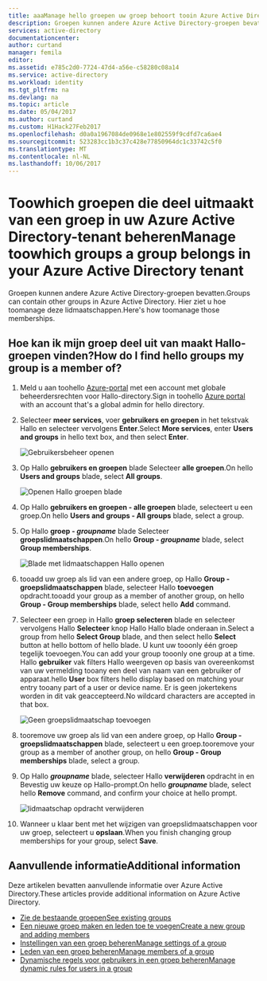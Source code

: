 ```yaml
---
title: aaaManage hello groepen uw groep behoort tooin Azure Active Directory | Microsoft Docs
description: Groepen kunnen andere Azure Active Directory-groepen bevatten. Hier ziet u hoe toomanage deze lidmaatschappen.
services: active-directory
documentationcenter: 
author: curtand
manager: femila
editor: 
ms.assetid: e785c2d0-7724-47d4-a56e-c58280c08a14
ms.service: active-directory
ms.workload: identity
ms.tgt_pltfrm: na
ms.devlang: na
ms.topic: article
ms.date: 05/04/2017
ms.author: curtand
ms.custom: H1Hack27Feb2017
ms.openlocfilehash: d0a0a1967084de0968e1e802559f9cdfd7ca6ae4
ms.sourcegitcommit: 523283cc1b3c37c428e77850964dc1c33742c5f0
ms.translationtype: MT
ms.contentlocale: nl-NL
ms.lasthandoff: 10/06/2017
---
```

# <a name="manage-toowhich-groups-a-group-belongs-in-your-azure-active-directory-tenant"></a><span data-ttu-id="4d58b-104">Toowhich groepen die deel uitmaakt van een groep in uw Azure Active Directory-tenant beheren</span><span class="sxs-lookup"><span data-stu-id="4d58b-104">Manage toowhich groups a group belongs in your Azure Active Directory tenant</span></span>
<span data-ttu-id="4d58b-105">Groepen kunnen andere Azure Active Directory-groepen bevatten.</span><span class="sxs-lookup"><span data-stu-id="4d58b-105">Groups can contain other groups in Azure Active Directory.</span></span> <span data-ttu-id="4d58b-106">Hier ziet u hoe toomanage deze lidmaatschappen.</span><span class="sxs-lookup"><span data-stu-id="4d58b-106">Here's how toomanage those memberships.</span></span>

## <a name="how-do-i-find-hello-groups-my-group-is-a-member-of"></a><span data-ttu-id="4d58b-107">Hoe kan ik mijn groep deel uit van maakt Hallo-groepen vinden?</span><span class="sxs-lookup"><span data-stu-id="4d58b-107">How do I find hello groups my group is a member of?</span></span>
1. <span data-ttu-id="4d58b-108">Meld u aan toohello [Azure-portal](https://portal.azure.com) met een account met globale beheerdersrechten voor Hallo-directory.</span><span class="sxs-lookup"><span data-stu-id="4d58b-108">Sign in toohello [Azure portal](https://portal.azure.com) with an account that's a global admin for hello directory.</span></span>
2. <span data-ttu-id="4d58b-109">Selecteer **meer services**, voer **gebruikers en groepen** in het tekstvak Hallo en selecteer vervolgens **Enter**.</span><span class="sxs-lookup"><span data-stu-id="4d58b-109">Select **More services**, enter **Users and groups** in hello text box, and then select **Enter**.</span></span>

   ![Gebruikersbeheer openen](./media/active-directory-groups-membership-azure-portal/search-user-management.png)
3. <span data-ttu-id="4d58b-111">Op Hallo **gebruikers en groepen** blade Selecteer **alle groepen**.</span><span class="sxs-lookup"><span data-stu-id="4d58b-111">On hello **Users and groups** blade, select **All groups**.</span></span>

   ![Openen Hallo groepen blade](./media/active-directory-groups-membership-azure-portal/view-groups-blade.png)
4. <span data-ttu-id="4d58b-113">Op Hallo **gebruikers en groepen - alle groepen** blade, selecteert u een groep.</span><span class="sxs-lookup"><span data-stu-id="4d58b-113">On hello **Users and groups - All groups** blade, select a group.</span></span>
5. <span data-ttu-id="4d58b-114">Op Hallo **groep - *groupname***  blade Selecteer **groepslidmaatschappen**.</span><span class="sxs-lookup"><span data-stu-id="4d58b-114">On hello **Group - *groupname*** blade, select **Group memberships**.</span></span>

   ![Blade met lidmaatschappen Hallo openen](./media/active-directory-groups-membership-azure-portal/group-membership-blade.png)
6. <span data-ttu-id="4d58b-116">tooadd uw groep als lid van een andere groep, op Hallo **Group - groepslidmaatschappen** blade, selecteer Hallo **toevoegen** opdracht.</span><span class="sxs-lookup"><span data-stu-id="4d58b-116">tooadd your group as a member of another group, on hello **Group - Group memberships** blade, select hello **Add** command.</span></span>
7. <span data-ttu-id="4d58b-117">Selecteer een groep in Hallo **groep selecteren** blade en selecteer vervolgens Hallo **Selecteer** knop Hallo Hallo blade onderaan in.</span><span class="sxs-lookup"><span data-stu-id="4d58b-117">Select a group from hello **Select Group** blade, and then select hello **Select** button at hello bottom of hello blade.</span></span> <span data-ttu-id="4d58b-118">U kunt uw tooonly één groep tegelijk toevoegen.</span><span class="sxs-lookup"><span data-stu-id="4d58b-118">You can add your group tooonly one group at a time.</span></span> <span data-ttu-id="4d58b-119">Hallo **gebruiker** vak filters Hallo weergeven op basis van overeenkomst van uw vermelding tooany een deel van naam van een gebruiker of apparaat.</span><span class="sxs-lookup"><span data-stu-id="4d58b-119">hello **User** box filters hello display based on matching your entry tooany part of a user or device name.</span></span> <span data-ttu-id="4d58b-120">Er is geen jokertekens worden in dit vak geaccepteerd.</span><span class="sxs-lookup"><span data-stu-id="4d58b-120">No wildcard characters are accepted in that box.</span></span>

   ![Geen groepslidmaatschap toevoegen](./media/active-directory-groups-membership-azure-portal/add-group-membership.png)
8. <span data-ttu-id="4d58b-122">tooremove uw groep als lid van een andere groep, op Hallo **Group - groepslidmaatschappen** blade, selecteert u een groep.</span><span class="sxs-lookup"><span data-stu-id="4d58b-122">tooremove your group as a member of another group, on hello **Group - Group memberships** blade, select a group.</span></span>
9. <span data-ttu-id="4d58b-123">Op Hallo ***groupname*** blade, selecteer Hallo **verwijderen** opdracht in en Bevestig uw keuze op Hallo-prompt.</span><span class="sxs-lookup"><span data-stu-id="4d58b-123">On hello ***groupname*** blade, select hello **Remove** command, and confirm your choice at hello prompt.</span></span>

   ![lidmaatschap opdracht verwijderen](./media/active-directory-groups-membership-azure-portal/remove-group-membership.png)
10. <span data-ttu-id="4d58b-125">Wanneer u klaar bent met het wijzigen van groepslidmaatschappen voor uw groep, selecteert u **opslaan**.</span><span class="sxs-lookup"><span data-stu-id="4d58b-125">When you finish changing group memberships for your group, select **Save**.</span></span>

## <a name="additional-information"></a><span data-ttu-id="4d58b-126">Aanvullende informatie</span><span class="sxs-lookup"><span data-stu-id="4d58b-126">Additional information</span></span>
<span data-ttu-id="4d58b-127">Deze artikelen bevatten aanvullende informatie over Azure Active Directory.</span><span class="sxs-lookup"><span data-stu-id="4d58b-127">These articles provide additional information on Azure Active Directory.</span></span>

* [<span data-ttu-id="4d58b-128">Zie de bestaande groepen</span><span class="sxs-lookup"><span data-stu-id="4d58b-128">See existing groups</span></span>](active-directory-groups-view-azure-portal.md)
* [<span data-ttu-id="4d58b-129">Een nieuwe groep maken en leden toe te voegen</span><span class="sxs-lookup"><span data-stu-id="4d58b-129">Create a new group and adding members</span></span>](active-directory-groups-create-azure-portal.md)
* [<span data-ttu-id="4d58b-130">Instellingen van een groep beheren</span><span class="sxs-lookup"><span data-stu-id="4d58b-130">Manage settings of a group</span></span>](active-directory-groups-settings-azure-portal.md)
* [<span data-ttu-id="4d58b-131">Leden van een groep beheren</span><span class="sxs-lookup"><span data-stu-id="4d58b-131">Manage members of a group</span></span>](active-directory-groups-members-azure-portal.md)
* [<span data-ttu-id="4d58b-132">Dynamische regels voor gebruikers in een groep beheren</span><span class="sxs-lookup"><span data-stu-id="4d58b-132">Manage dynamic rules for users in a group</span></span>](active-directory-groups-dynamic-membership-azure-portal.md)
